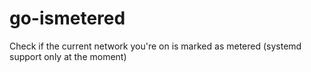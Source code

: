 # go-ismetered
Check if the current network you're on is marked as metered (systemd support only at the moment)
